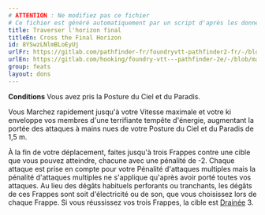 ```yaml
---
# ATTENTION : Ne modifiez pas ce fichier
# Ce fichier est généré automatiquement par un script d'après les données du module Foundry VTT officiel et de sa traduction
title: Traverser l'horizon final
titleEn: Cross the Final Horizon
id: 8YSwzLNlmBLoEyUj
urlFr: https://gitlab.com/pathfinder-fr/foundryvtt-pathfinder2-fr/-/blob/master/data/feats/8YSwzLNlmBLoEyUj.htm
urlEn: https://gitlab.com/hooking/foundry-vtt---pathfinder-2e/-/blob/master/packs/data/feats.db/cross-the-final-horizon.json
group: feats
layout: dons
---
```

**Conditions** Vous avez pris la Posture du Ciel et du Paradis.

Vous Marchez rapidement jusqu'à votre Vitesse maximale et votre ki enveloppe vos membres d'une terrifiante tempête d'énergie, augmentant la portée des attaques à mains nues de votre Posture du Ciel et du Paradis de 1,5 m.

À la fin de votre déplacement, faites jusqu'à trois Frappes contre une cible que vous pouvez atteindre, chacune avec une pénalité de -2. Chaque attaque est prise en compte pour votre Pénalité d'attaques multiples mais la pénalité d'attaques multiples ne s'applique qu'après avoir porté toutes vos attaques. Au lieu des dégâts habituels perforants ou tranchants, les dégâts de ces Frappes sont soit d'électricité ou de son, que vous choisissez lors de chaque Frappe. Si vous réussissez vos trois Frappes, la cible est [Drainée](../etats/drainé.md) 3.


